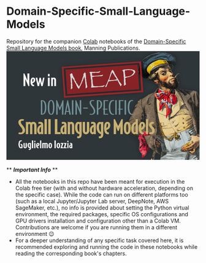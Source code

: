 # Domain-Specific-Small-Language-Models
Repository for the companion [Colab](https://colab.research.google.com) notebooks of the [Domain-Specific Small Language Models book](https://shortener.manning.com/OwMa), Manning Publications.  
![MEAP Cover](images/DOTD_NewMEAP_Iozzia.png)  
  
** ***Important Info*** **  
* All the notebooks in this repo have been meant for execution in the Colab free tier (with and without hardware acceleration, depending on the specific case). While the code can run on different platforms too (such as a local Jupyter/Jupyter Lab server, DeepNote, AWS SageMaker, etc.), no info is provided about setting the Python virtual environment, the required packages, specific OS configurations and GPU drivers installation and configuration other than a Colab VM. Contributions are welcome if you are running them in a different environment :wink:
* For a deeper understanding of any specific task covered here, it is recommended exploring and running the code in these notebooks while reading the corresponding book's chapters.

